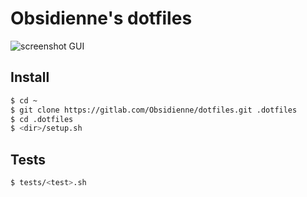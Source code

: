 # Obsidienne's dotfiles

![screenshot GUI](https://framapic.org/5KsGsexI5PQ3/xN5GPrtk9c3v.png)

## Install

```sh
$ cd ~
$ git clone https://gitlab.com/Obsidienne/dotfiles.git .dotfiles
$ cd .dotfiles
$ <dir>/setup.sh
```

## Tests

```sh
$ tests/<test>.sh
```
